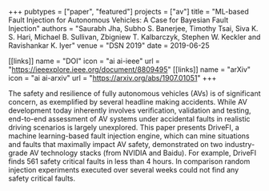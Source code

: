 +++
pubtypes = ["paper", "featured"]
projects = ["av"]
title = "ML-based Fault Injection for Autonomous Vehicles: A Case for Bayesian Fault Injection"
authors = "Saurabh Jha, Subho S. Banerjee, Timothy Tsai, Siva K. S. Hari, Michael B. Sullivan, Zbigniew T. Kalbarczyk, Stephen W. Keckler and Ravishankar K. Iyer"
venue = "DSN 2019"
date = 2019-06-25

[[links]]
  name = "DOI"
  icon = "ai ai-ieee"
  url = "https://ieeexplore.ieee.org/document/8809495"
[[links]]
  name = "arXiv"
  icon = "ai ai-arxiv"
  url = "https://arxiv.org/abs/1907.01051"
+++

The safety and resilience of fully autonomous vehicles (AVs) is of significant concern, as exemplified by
several headline making accidents. While AV development today inherently involves verification, validation
and testing, end-to-end assessment of AV systems under accidental faults in realistic driving scenarios is
largely unexplored. This paper presents DriveFI, a machine learning-based fault injection engine, which can
mine situations and faults that maximally impact AV safety, demonstrated on two industry-grade AV
technology stacks (from NVIDIA and Baidu). For example, DriveFI finds 561 safety critical faults in less
than 4 hours. In comparison random injection experiments executed over several weeks could not find any safety
critical faults.
